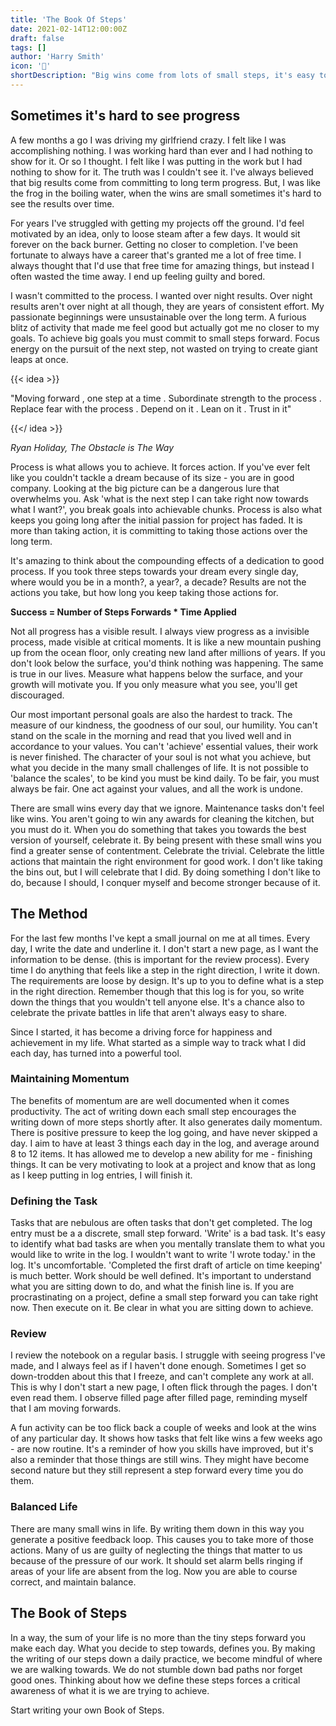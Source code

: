 ```yaml
---
title: 'The Book Of Steps'
date: 2021-02-14T12:00:00Z
draft: false
tags: []
author: 'Harry Smith'
icon: '📖'
shortDescription: "Big wins come from lots of small steps, it's easy to forget them, so I keep a little book of all of them."
---
```


## Sometimes it's hard to see progress

A few months a go I was driving my girlfriend crazy. I felt like I was accomplishing nothing. I was working hard than ever and I had nothing to show for it. Or so I thought. I felt like I was putting in the work but I had nothing to show for it. The truth was I couldn't see it. I've always believed that big results come from committing to long term progress. But, I was like the frog in the boiling water, when the wins are small sometimes it's hard to see the results over time.

For years I've struggled with getting my projects off the ground. I'd feel motivated by an idea, only to loose steam after a few days. It would sit forever on the back burner. Getting no closer to completion. I've been fortunate to always have a career that's granted me a lot of free time. I always thought that I'd use that free time for amazing things, but instead I often wasted the time away. I end up feeling guilty and bored.

I wasn't committed to the process. I wanted over night results. Over night results aren't over night at all though, they are years of consistent effort. My passionate beginnings were unsustainable over the long term. A furious blitz of activity that made me feel good but actually got me no closer to my goals. To achieve big goals you must commit to small steps forward. Focus energy on the pursuit of the next step, not wasted on trying to create giant leaps at once.

{{< idea >}}

"Moving forward , one step at a time . Subordinate strength to the process . Replace fear with the process . Depend on it . Lean on it . Trust in it"

{{</ idea >}}

_Ryan Holiday, The Obstacle is The Way_

Process is what allows you to achieve. It forces action. If you've ever felt like you couldn't tackle a dream because of its size - you are in good company. Looking at the big picture can be a dangerous lure that overwhelms you. Ask 'what is the next step I can take right now towards what I want?', you break goals into achievable chunks. Process is also what keeps you going long after the initial passion for project has faded. It is more than taking action, it is committing to taking those actions over the long term.

It's amazing to think about the compounding effects of a dedication to good process. If you took three steps towards your dream every single day, where would you be in a month?, a year?, a decade? Results are not the actions you take, but how long you keep taking those actions for.

**Success = Number of Steps Forwards \* Time Applied**

Not all progress has a visible result. I always view progress as a invisible process, made visible at critical moments. It is like a new mountain pushing up from the ocean floor, only creating new land after millions of years. If you don't look below the surface, you'd think nothing was happening. The same is true in our lives. Measure what happens below the surface, and your growth will motivate you. If you only measure what you see, you'll get discouraged.

Our most important personal goals are also the hardest to track. The measure of our kindness, the goodness of our soul, our humility. You can't stand on the scale in the morning and read that you lived well and in accordance to your values. You can't 'achieve' essential values, their work is never finished. The character of your soul is not what you achieve, but what you decide in the many small challenges of life. It is not possible to 'balance the scales', to be kind you must be kind daily. To be fair, you must always be fair. One act against your values, and all the work is undone.

There are small wins every day that we ignore. Maintenance tasks don't feel like wins. You aren't going to win any awards for cleaning the kitchen, but you must do it. When you do something that takes you towards the best version of yourself, celebrate it. By being present with these small wins you find a greater sense of contentment. Celebrate the trivial. Celebrate the little actions that maintain the right environment for good work. I don't like taking the bins out, but I will celebrate that I did. By doing something I don't like to do, because I should, I conquer myself and become stronger because of it.

## The Method

For the last few months I've kept a small journal on me at all times. Every day, I write the date and underline it. I don't start a new page, as I want the information to be dense. (this is important for the review process). Every time I do anything that feels like a step in the right direction, I write it down. The requirements are loose by design. It's up to you to define what is a step in the right direction. Remember though that this log is for you, so write down the things that you wouldn't tell anyone else. It's a chance also to celebrate the private battles in life that aren't always easy to share.

Since I started, it has become a driving force for happiness and achievement in my life. What started as a simple way to track what I did each day, has turned into a powerful tool.

### Maintaining Momentum

The benefits of momentum are are well documented when it comes productivity. The act of writing down each small step encourages the writing down of more steps shortly after. It also generates daily momentum. There is positive pressure to keep the log going, and have never skipped a day. I aim to have at least 3 things each day in the log, and average around 8 to 12 items. It has allowed me to develop a new ability for me - finishing things. It can be very motivating to look at a project and know that as long as I keep putting in log entries, I will finish it.

### Defining the Task

Tasks that are nebulous are often tasks that don't get completed. The log entry must be a a discrete, small step forward. 'Write' is a bad task. It's easy to identify what bad tasks are when you mentally translate them to what you would like to write in the log. I wouldn't want to write 'I wrote today.' in the log. It's uncomfortable. 'Completed the first draft of article on time keeping' is much better. Work should be well defined. It's important to understand what you are sitting down to do, and what the finish line is. If you are procrastinating on a project, define a small step forward you can take right now. Then execute on it. Be clear in what you are sitting down to achieve.

### Review

I review the notebook on a regular basis. I struggle with seeing progress I've made, and I always feel as if I haven't done enough. Sometimes I get so down-trodden about this that I freeze, and can't complete any work at all. This is why I don't start a new page, I often flick through the pages. I don't even read them. I observe filled page after filled page, reminding myself that I am moving forwards.

A fun activity can be too flick back a couple of weeks and look at the wins of any particular day. It shows how tasks that felt like wins a few weeks ago - are now routine. It's a reminder of how you skills have improved, but it's also a reminder that those things are still wins. They might have become second nature but they still represent a step forward every time you do them.

### Balanced Life

There are many small wins in life. By writing them down in this way you generate a positive feedback loop. This causes you to take more of those actions. Many of us are guilty of neglecting the things that matter to us because of the pressure of our work. It should set alarm bells ringing if areas of your life are absent from the log. Now you are able to course correct, and maintain balance.

## The Book of Steps

In a way, the sum of your life is no more than the tiny steps forward you make each day. What you decide to step towards, defines you. By making the writing of our steps down a daily practice, we become mindful of where we are walking towards. We do not stumble down bad paths nor forget good ones. Thinking about how we define these steps forces a critical awareness of what it is we are trying to achieve.

Start writing your own Book of Steps.
